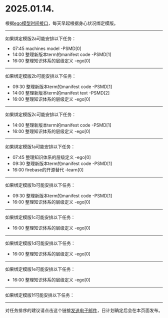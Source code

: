 # 2025.01.14.

根据[ego模型时间接口](https://gitee.com/hyg/blog/blob/master/timeflow.md)，每天早起根据身心状况绑定模版。

---
如果绑定模版2a可能安排以下任务：

- 07:45	machines model -PSMD[0]
- 14:00	整理新版本term的manifest code -PSMD[1]
- 16:00	整理知识体系的层级定义 -ego[0]

---
如果绑定模版2b可能安排以下任务：

- 09:30	整理新版本term的manifest code -PSMD[1]
- 14:00	整理新版本term的manifest text -PSMD[2]
- 16:00	整理知识体系的层级定义 -ego[0]

---
如果绑定模版2c可能安排以下任务：

- 14:00	整理新版本term的manifest code -PSMD[1]
- 16:00	整理知识体系的层级定义 -ego[0]

---
如果绑定模版1a可能安排以下任务：

- 07:45	整理知识体系的层级定义 -ego[0]
- 09:30	整理新版本term的manifest code -PSMD[1]
- 16:00	firebase的开源替代 -learn[0]

---
如果绑定模版1b可能安排以下任务：

- 09:30	整理新版本term的manifest code -PSMD[1]
- 16:00	整理知识体系的层级定义 -ego[0]

---
如果绑定模版1c可能安排以下任务：

- 16:00	整理知识体系的层级定义 -ego[0]

---
如果绑定模版1d可能安排以下任务：

- 16:00	整理知识体系的层级定义 -ego[0]

---
如果绑定模版1e可能安排以下任务：

- 16:00	整理知识体系的层级定义 -ego[0]

---
如果绑定模版1f可能安排以下任务：


---
对任务排序的建议请点击这个链接<a href="mailto:huangyg@mars22.com?subject=关于2025.01.14.任务排序的建议&body=date: 2025.01.14.%0D%0Afile: ../../blog/release/time/d.20250114.md%0D%0A---请勿修改邮件主题及以上内容---%0D%0A">发送电子邮件</a>，日计划确定后会在本页面发布。